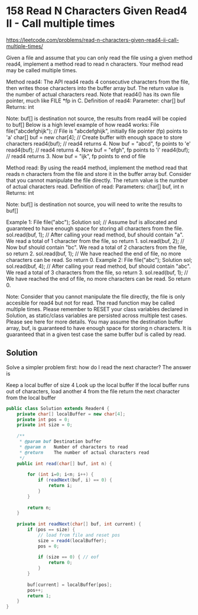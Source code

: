 # 158 Read N Characters Given Read4 II - Call multiple times
https://leetcode.com/problems/read-n-characters-given-read4-ii-call-multiple-times/

Given a file and assume that you can only read the file using a given method read4, implement a method read to read n characters. Your method read may be called multiple times.
 
Method read4: 
The API read4 reads 4 consecutive characters from the file, then writes those characters into the buffer array buf.
The return value is the number of actual characters read.
Note that read4() has its own file pointer, much like FILE *fp in C.
Definition of read4:
    Parameter:  char[] buf
    Returns:    int

Note: buf[] is destination not source, the results from read4 will be copied to buf[]
Below is a high level example of how read4 works:
File file("abcdefghijk"); // File is "abcdefghijk", initially file pointer (fp) points to 'a'
char[] buf = new char[4]; // Create buffer with enough space to store characters
read4(buf); // read4 returns 4. Now buf = "abcd", fp points to 'e'
read4(buf); // read4 returns 4. Now buf = "efgh", fp points to 'i'
read4(buf); // read4 returns 3. Now buf = "ijk", fp points to end of file
 
Method read:
By using the read4 method, implement the method read that reads n characters from the file and store it in the buffer array buf. Consider that you cannot manipulate the file directly.
The return value is the number of actual characters read.
Definition of read: 
    Parameters:	char[] buf, int n
    Returns:	int

Note: buf[] is destination not source, you will need to write the results to buf[]
 
Example 1:
File file("abc");
Solution sol;
// Assume buf is allocated and guaranteed to have enough space for storing all characters from the file.
sol.read(buf, 1); // After calling your read method, buf should contain "a". We read a total of 1 character from the file, so return 1.
sol.read(buf, 2); // Now buf should contain "bc". We read a total of 2 characters from the file, so return 2.
sol.read(buf, 1); // We have reached the end of file, no more characters can be read. So return 0.
Example 2:
File file("abc");
Solution sol;
sol.read(buf, 4); // After calling your read method, buf should contain "abc". We read a total of 3 characters from the file, so return 3.
sol.read(buf, 1); // We have reached the end of file, no more characters can be read. So return 0.
 
Note:
Consider that you cannot manipulate the file directly, the file is only accesible for read4 but not for read.
The read function may be called multiple times.
Please remember to RESET your class variables declared in Solution, as static/class variables are persisted across multiple test cases. Please see here for more details.
You may assume the destination buffer array, buf, is guaranteed to have enough space for storing n characters.
It is guaranteed that in a given test case the same buffer buf is called by read.

## Solution
Solve a simpler problem first: how do I read the next character? The answer is

Keep a local buffer of size 4
Look up the local buffer 
If the local buffer runs out of characters, load another 4 from the file
return the next character from the local buffer

```java
public class Solution extends Reader4 {
    private char[] localBuffer = new char[4];
    private int pos = 0;
    private int size = 0;
    
    /**
     * @param buf Destination buffer
     * @param n   Number of characters to read
     * @return    The number of actual characters read
     */
    public int read(char[] buf, int n) {
        
        for (int i=0; i<n; i++) {
            if (readNext(buf, i) == 0) {
                return i;
            }
        }
        
        return n;
    }
    
    private int readNext(char[] buf, int current) {
        if (pos == size) {
            // load from file and reset pos
            size = read4(localBuffer);
            pos = 0;
            
            if (size == 0) { // eof
                return 0;
            }            
        }
        
        buf[current] = localBuffer[pos];
        pos++;
        return 1;
    }    
}
```

